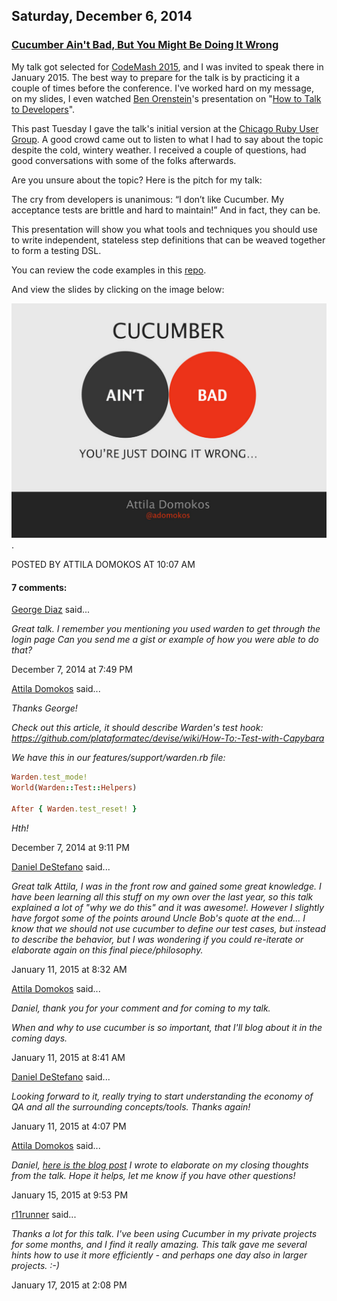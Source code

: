 ## Saturday, December 6, 2014

### [Cucumber Ain't Bad, But You Might Be Doing It Wrong](http://www.adomokos.com/2014/12/cucumber-aint-bad-but-you-might-be.html)

My talk got selected for [CodeMash 2015](http://www.codemash.org/), and I was invited to speak there in January 2015\. The best way to prepare for the talk is by practicing it a couple of times before the conference. I've worked hard on my message, on my slides, I even watched [Ben Orenstein](https://twitter.com/r00k)'s presentation on "[How to Talk to Developers](https://www.youtube.com/watch?v=l9JXH7JPjR4)".

This past Tuesday I gave the talk's initial version at the [Chicago Ruby User Group](http://www.chicagoruby.org/videos/archives/2014/12/02/cucumber-aint-bad-youre-just-doing-it-wrong/). A good crowd came out to listen to what I had to say about the topic despite the cold, wintery weather. I received a couple of questions, had good conversations with some of the folks afterwards.

Are you unsure about the topic? Here is the pitch for my talk:

The cry from developers is unanimous: “I don’t like Cucumber. My acceptance tests are brittle and hard to maintain!” And in fact, they can be.

This presentation will show you what tools and techniques you should use to write independent, stateless step definitions that can be weaved together to form a testing DSL.

You can review the code examples in this [repo](https://github.com/adomokos/cfp-app/blob/cucumber-aint-bad/features/step_definitions/profile_steps.rb).

And view the slides by clicking on the image below:

[![here](/resources/2014/12/cucumber-aint-bad.png)](https://speakerdeck.com/adomokos/cucumber-aint-bad-you-are-just-doing-it-wrong).


POSTED BY ATTILA DOMOKOS AT 10:07 AM

#### 7 comments:

[George Diaz](https://www.blogger.com/profile/08133938675479670831) said...

_Great talk. I remember you mentioning you used warden to get through the login page Can you send me a gist or example of how you were able to do that?_

December 7, 2014 at 7:49 PM

[Attila Domokos](https://www.blogger.com/profile/09067995287578229487) said...

_Thanks George!_

_Check out this article, it should describe Warden's test hook: https://github.com/plataformatec/devise/wiki/How-To:-Test-with-Capybara_

_We have this in our features/support/warden.rb file:_

```ruby
Warden.test_mode!
World(Warden::Test::Helpers)

After { Warden.test_reset! }
```
_Hth!_

December 7, 2014 at 9:11 PM

[Daniel DeStefano](https://www.blogger.com/profile/12318227761579374289) said...

_Great talk Attila, I was in the front row and gained some great knowledge. I have been learning all this stuff on my own over the last year, so this talk explained a lot of "why we do this" and it was awesome!. However I slightly have forgot some of the points around Uncle Bob's quote at the end... I know that we should not use cucumber to define our test cases, but instead to describe the behavior, but I was wondering if you could re-iterate or elaborate again on this final piece/philosophy._

January 11, 2015 at 8:32 AM

[Attila Domokos](https://www.blogger.com/profile/09067995287578229487) said...

_Daniel, thank you for your comment and for coming to my talk._

_When and why to use cucumber is so important, that I'll blog about it in the coming days._

January 11, 2015 at 8:41 AM

[Daniel DeStefano](https://www.blogger.com/profile/12318227761579374289) said...

_Looking forward to it, really trying to start understanding the economy of QA and all the surrounding concepts/tools. Thanks again!_

January 11, 2015 at 4:07 PM

[Attila Domokos](https://www.blogger.com/profile/09067995287578229487) said...

_Daniel, [here is the blog post](/blog/2015/01/the-case-for-and-against-cucumber.md) I wrote to elaborate on my closing thoughts from the talk. Hope it helps, let me know if you have other questions!_

January 15, 2015 at 9:53 PM

[r11runner](https://www.blogger.com/profile/01265499439221292019) said...

_Thanks a lot for this talk. I've been using Cucumber in my private projects for some months, and I find it really amazing. This talk gave me several hints how to use it more efficiently - and perhaps one day also in larger projects. :-)_

January 17, 2015 at 2:08 PM
